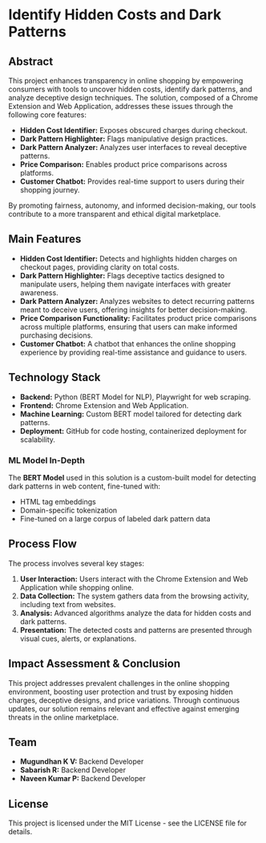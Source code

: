 <h1>Identify Hidden Costs and Dark Patterns</h1>

<h2>Abstract</h2>
<p>This project enhances transparency in online shopping by empowering consumers with tools to uncover hidden costs, identify dark patterns, and analyze deceptive design techniques. The solution, composed of a Chrome Extension and Web Application, addresses these issues through the following core features:</p>
<ul>
    <li><strong>Hidden Cost Identifier:</strong> Exposes obscured charges during checkout.</li>
    <li><strong>Dark Pattern Highlighter:</strong> Flags manipulative design practices.</li>
    <li><strong>Dark Pattern Analyzer:</strong> Analyzes user interfaces to reveal deceptive patterns.</li>
    <li><strong>Price Comparison:</strong> Enables product price comparisons across platforms.</li>
    <li><strong>Customer Chatbot:</strong> Provides real-time support to users during their shopping journey.</li>
</ul>
<p>By promoting fairness, autonomy, and informed decision-making, our tools contribute to a more transparent and ethical digital marketplace.</p>

<h2>Main Features</h2>
<ul>
    <li><strong>Hidden Cost Identifier:</strong> Detects and highlights hidden charges on checkout pages, providing clarity on total costs.</li>
    <li><strong>Dark Pattern Highlighter:</strong> Flags deceptive tactics designed to manipulate users, helping them navigate interfaces with greater awareness.</li>
    <li><strong>Dark Pattern Analyzer:</strong> Analyzes websites to detect recurring patterns meant to deceive users, offering insights for better decision-making.</li>
    <li><strong>Price Comparison Functionality:</strong> Facilitates product price comparisons across multiple platforms, ensuring that users can make informed purchasing decisions.</li>
    <li><strong>Customer Chatbot:</strong> A chatbot that enhances the online shopping experience by providing real-time assistance and guidance to users.</li>
</ul>

<h2>Technology Stack</h2>
<ul>
    <li><strong>Backend:</strong> Python (BERT Model for NLP), Playwright for web scraping.</li>
    <li><strong>Frontend:</strong> Chrome Extension and Web Application.</li>
    <li><strong>Machine Learning:</strong> Custom BERT model tailored for detecting dark patterns.</li>
    <li><strong>Deployment:</strong> GitHub for code hosting, containerized deployment for scalability.</li>
</ul>

<h3>ML Model In-Depth</h3>
<p>The <strong>BERT Model</strong> used in this solution is a custom-built model for detecting dark patterns in web content, fine-tuned with:</p>
<ul>
    <li>HTML tag embeddings</li>
    <li>Domain-specific tokenization</li>
    <li>Fine-tuned on a large corpus of labeled dark pattern data</li>
</ul>

<h2>Process Flow</h2>
<p>The process involves several key stages:</p>
<ol>
    <li><strong>User Interaction:</strong> Users interact with the Chrome Extension and Web Application while shopping online.</li>
    <li><strong>Data Collection:</strong> The system gathers data from the browsing activity, including text from websites.</li>
    <li><strong>Analysis:</strong> Advanced algorithms analyze the data for hidden costs and dark patterns.</li>
    <li><strong>Presentation:</strong> The detected costs and patterns are presented through visual cues, alerts, or explanations.</li>
</ol>

<h2>Impact Assessment & Conclusion</h2>
<p>This project addresses prevalent challenges in the online shopping environment, boosting user protection and trust by exposing hidden charges, deceptive designs, and price variations. Through continuous updates, our solution remains relevant and effective against emerging threats in the online marketplace.</p>

<h2>Team</h2>
<ul>
    <li><strong>Mugundhan K V:</strong> Backend Developer</li>
    <li><strong>Sabarish R:</strong> Backend Developer</li>
    <li><strong>Naveen Kumar P:</strong> Backend Developer</li>
</ul>

<h2>License</h2>
<p>This project is licensed under the MIT License - see the LICENSE file for details.</p>
